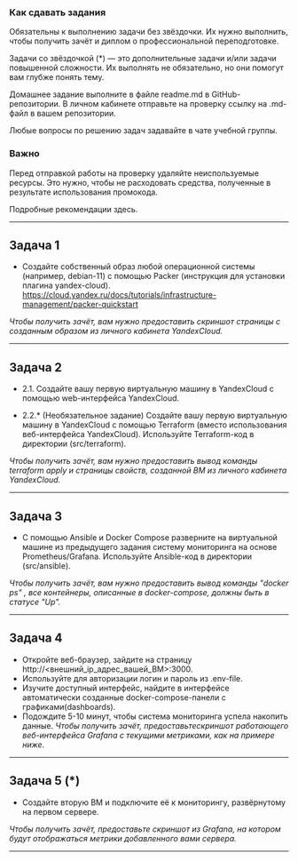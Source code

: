 ### Как сдавать задания
Обязательны к выполнению задачи без звёздочки. Их нужно выполнить, чтобы получить зачёт и диплом о профессиональной переподготовке.

Задачи со звёздочкой (*) — это дополнительные задачи и/или задачи повышенной сложности. Их выполнять не обязательно, но они помогут вам глубже понять тему.

Домашнее задание выполните в файле readme.md в GitHub-репозитории. В личном кабинете отправьте на проверку ссылку на .md-файл в вашем репозитории.

Любые вопросы по решению задач задавайте в чате учебной группы.

### Важно
Перед отправкой работы на проверку удаляйте неиспользуемые ресурсы. Это нужно, чтобы не расходовать средства, полученные в результате использования промокода.

Подробные рекомендации здесь. 
_________________________________________________________
## Задача 1
- Создайте собственный образ любой операционной системы (например, debian-11) с помощью Packer (инструкция для установки плагина yandex-cloud). 
https://cloud.yandex.ru/docs/tutorials/infrastructure-management/packer-quickstart

<i>Чтобы получить зачёт, вам нужно предоставить скриншот страницы с созданным образом из личного кабинета YandexCloud. </i>
_________________________________________________________
## Задача 2
- 2.1. Создайте вашу первую виртуальную машину в YandexCloud с помощью web-интерфейса YandexCloud.

- 2.2.* (Необязательное задание)
Создайте вашу первую виртуальную машину в YandexCloud с помощью Terraform (вместо использования веб-интерфейса YandexCloud). Используйте Terraform-код в директории (src/terraform).

<i> Чтобы получить зачёт, вам нужно предоставить вывод команды terraform apply и страницы свойств, созданной ВМ из личного кабинета YandexCloud. </i>
_________________________________________________________
## Задача 3
- С помощью Ansible и Docker Compose разверните на виртуальной машине из предыдущего задания систему мониторинга на основе Prometheus/Grafana. Используйте Ansible-код в директории (src/ansible).

<i>Чтобы получить зачёт, вам нужно предоставить вывод команды "docker ps" , все контейнеры, описанные в docker-compose, должны быть в статусе "Up". </i>
________________________________________________________
## Задача 4
- Откройте веб-браузер, зайдите на страницу http://<внешний_ip_адрес_вашей_ВМ>:3000.
- Используйте для авторизации логин и пароль из .env-file.
- Изучите доступный интерфейс, найдите в интерфейсе автоматически созданные docker-compose-панели с графиками(dashboards).
- Подождите 5-10 минут, чтобы система мониторинга успела накопить данные.
<i>Чтобы получить зачёт, предоставьтескриншот работающего веб-интерфейса Grafana с текущими метриками, как на примере ниже.</i>
_________________________________________________________
## Задача 5 (*)
- Создайте вторую ВМ и подключите её к мониторингу, развёрнутому на первом сервере.

<i>Чтобы получить зачёт, предоставьте скриншот из Grafana, на котором будут отображаться метрики добавленного вами сервера. </i>

_________________________________________________________

